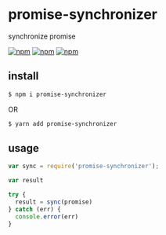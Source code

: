 # promise-synchronizer
synchronize promise

[![npm](https://img.shields.io/npm/v/promise-synchronizer.svg?style=flat-square)](https://www.npmjs.com/package/promise-synchronizer)
[![npm](https://img.shields.io/npm/dt/promise-synchronizer.svg?style=flat-square)](https://www.npmjs.com/package/promise-synchronizer)
[![npm](https://img.shields.io/npm/dm/promise-synchronizer.svg?style=flat-square)](https://www.npmjs.com/package/promise-synchronizer)

## install
```sh
$ npm i promise-synchronizer
```
OR

```sh
$ yarn add promise-synchronizer
```


## usage
```js
var sync = require('promise-synchronizer');

var result

try {
  result = sync(promise)
} catch (err) {
  console.error(err)
}
```
